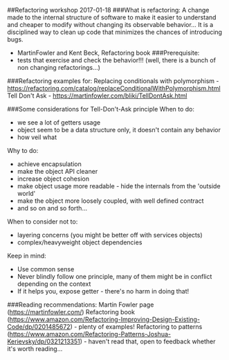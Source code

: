 ##Refactoring workshop 2017-01-18
###What is refactoring:
A change made to the internal structure of software to make it easier to understand and cheaper to modify without changing its observable behavior… It is a disciplined way to clean up code that minimizes the chances of introducing bugs.
- MartinFowler and Kent Beck, Refactoring book
###Prerequisite:
- tests that exercise and check the behavior!!!
(well, there is a bunch of non changing refactorings...)

###Refactoring examples for:
Replacing conditionals with polymorphism - https://refactoring.com/catalog/replaceConditionalWithPolymorphism.html
Tell Don't Ask - https://martinfowler.com/bliki/TellDontAsk.html

###Some considerations for Tell-Don't-Ask principle
When to do:
* we see a lot of getters usage
* object seem to be a data structure only, it doesn't contain any behavior
* how veil what

Why to do:
* achieve encapsulation
* make the object API cleaner
* increase object cohesion
* make object usage more readable - hide the internals from the 'outside world'
* make the object more loosely coupled, with well defined contract
* and so on and so forth...

When to consider not to:
* layering concerns (you might be better off with services objects)
* complex/heavyweight object dependencies

Keep in mind:
* Use common sense
* Never blindly follow one principle, many of them might be in conflict depending on the context
* If it helps you, expose getter - there's no harm in doing that!

###Reading recommendations:
Martin Fowler page (https://martinfowler.com/)
Refactoring book (https://www.amazon.com/Refactoring-Improving-Design-Existing-Code/dp/0201485672) - plenty of examples!
Refactoring to patterns (https://www.amazon.com/Refactoring-Patterns-Joshua-Kerievsky/dp/0321213351) - haven't read that, open to feedback whether it's worth reading...